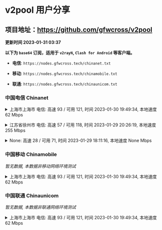 # v2pool 用户分享
## 项目地址：<https://github.com/gfwcross/v2pool>
**更新时间 2023-01-31 03:37**


**以下为 `base64` 订阅，适用于 `v2rayN`, `Clash for Android` 等客户端。**

- **电信**: `https://nodes.gfwcross.tech/chinanet.txt`

- **移动**: `https://nodes.gfwcross.tech/chinamobile.txt`

- **联通**: `https://nodes.gfwcross.tech/chinaunicom.txt`


### 中国电信 Chinanet
<details><summary>上海市上海市 电信: 高速 93 / 可用 121, 时间 2023-01-30 19:49:34, 本地速度 62 Mbps</summary><p>可用节点订阅：https://transfer.sh/DURcjN/running.txt<br>高速节点订阅：https://transfer.sh/3dhjiA/good.txt<br>低延迟节点订阅：https://transfer.sh/ewE8hv/low_delay.txt</p></details>
<p></p><details><summary>江苏省徐州市 电信: 高速 57 / 可用 118, 时间 2023-01-29 20:26:19, 本地速度 255 Mbps</summary><p>可用节点订阅：https://transfer.sh/gyyGLM/running.txt<br>高速节点订阅：https://transfer.sh/1hLGqX/good.txt<br>低延迟节点订阅：https://transfer.sh/CWifsx/low_delay.txt</p></details>
<p></p><details><summary>None: 高速 28 / 可用 71, 时间 2023-01-29 18:11:16, 本地速度 None Mbps</summary><p>可用节点订阅：https://transfer.sh/k6JOvn/running.txt<br>高速节点订阅：https://transfer.sh/4zaUR4/good.txt<br>低延迟节点订阅：https://transfer.sh/aCBOgW/low_delay.txt</p></details>
<p></p>

### 中国移动 Chinamobile
<i>暂无数据, 本数据非移动网络环境测试</i>
<details><summary>上海市上海市 电信: 高速 93 / 可用 121, 时间 2023-01-30 19:49:34, 本地速度 62 Mbps</summary><p>可用节点订阅：https://transfer.sh/DURcjN/running.txt<br>高速节点订阅：https://transfer.sh/3dhjiA/good.txt<br>低延迟节点订阅：https://transfer.sh/ewE8hv/low_delay.txt</p></details>
<p></p>

### 中国联通 Chinaunicom
<i>暂无数据, 本数据非联通网络环境测试</i>
<details><summary>上海市上海市 电信: 高速 93 / 可用 121, 时间 2023-01-30 19:49:34, 本地速度 62 Mbps</summary><p>可用节点订阅：https://transfer.sh/DURcjN/running.txt<br>高速节点订阅：https://transfer.sh/3dhjiA/good.txt<br>低延迟节点订阅：https://transfer.sh/ewE8hv/low_delay.txt</p></details>
<p></p>